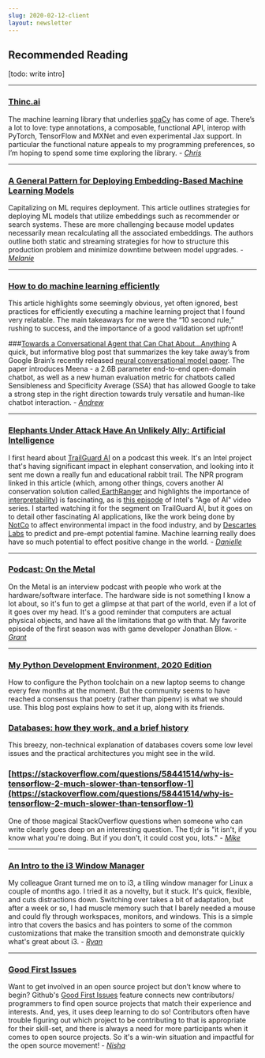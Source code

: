 ```yaml
---
slug: 2020-02-12-client
layout: newsletter
---
```


## Recommended Reading

[todo: write intro]

---

### [Thinc.ai](https://thinc.ai/)

The machine learning library that underlies [spaCy](https://spacy.io/) has come of age. There’s a lot to love: type annotations, a composable, functional API, interop with PyTorch, TensorFlow and MXNet and even experimental Jax support. In particular the functional nature appeals to my programming preferences, so I’m hoping to spend some time exploring the library. - *[Chris](https://twitter.com/_cjwallace)*

---

### [A General Pattern for Deploying Embedding-Based Machine Learning Models](https://blog.ml6.eu/a-general-pattern-for-deploying-embedding-based-machine-learning-models-bf12e8979070) 

Capitalizing on ML requires deployment. This article outlines strategies for deploying ML models that utilize embeddings such as recommender or search systems. These are more challenging because model updates necessarily mean recalculating all the associated embeddings. The authors outline both static and streaming strategies for how to structure this production problem and minimize downtime between model upgrades.  - *[Melanie](https://www.linkedin.com/in/melanierbeck/)*

---

### [How to do machine learning efficiently](https://medium.com/hackernoon/doing-machine-learning-efficiently-8ba9d9bc679d) 

This article highlights some seemingly obvious, yet often ignored, best practices for efficiently executing a machine learning project that I found very relatable. The main takeaways for me were the “10 second rule,” rushing to success, and the importance of a good validation set upfront! 

###[Towards a Conversational Agent that Can Chat About…Anything](https://ai.googleblog.com/2020/01/towards-conversational-agent-that-can.html) 
A quick, but informative blog post that summarizes the key take away’s from Google Brain’s recently released [neural conversational model paper](https://arxiv.org/pdf/2001.09977.pdf). The paper introduces Meena - a 2.6B parameter end-to-end open-domain chatbot, as well as a new human evaluation metric for chatbots called Sensibleness and Specificity Average (SSA) that has allowed Google to take a strong step in the right direction towards truly versatile and human-like chatbot interaction.  - *[Andrew](https://twitter.com/andrew_reed_r)*

---

### [Elephants Under Attack Have An Unlikely Ally: Artificial Intelligence](https://www.npr.org/2019/10/25/760487476/elephants-under-attack-have-an-unlikely-ally-artificial-intelligence)  

I first heard about [TrailGuard AI](https://www.resolve.ngo/trailguard.htm) on a podcast this week. It's an Intel project that's having significant impact in elephant conservation, and looking into it sent me down a really fun and educational rabbit trail. The NPR program linked in this article (which, among other things, covers another AI conservation solution called[ EarthRanger](https://earthranger.com/) and highlights the importance of [interpretability](https://blog.fastforwardlabs.com/2018/07/31/progress-in-machine-learning-interpretability.html)) is fascinating, as is [this episode](https://www.youtube.com/watch?v=0wy4u34fii4) of Intel's "Age of AI" video series. I started watching it for the segment on TrailGuard AI, but it goes on to detail other fascinating AI applications, like the work being done by [NotCo](http://www.notco.com/) to affect environmental impact in the food industry, and by [Descartes Labs](https://www.descarteslabs.com/) to predict and pre-empt potential famine. Machine learning really does have so much potential to effect positive change in the world. -  *[Danielle](https://www.linkedin.com/in/daniellethorp/)*

---

### [Podcast: On the Metal](https://oxide.computer/blog/on-the-metal-9-jonathan-blow/)

On the Metal is an interview podcast with people who work at the hardware/software interface. The hardware side is not something I know a lot about, so it's fun to get a glimpse at that part of the world, even if a lot of it goes over my head. It's a good reminder that computers are actual physical objects, and have all the limitations that go with that. My favorite episode of the first season was with game developer Jonathan Blow. - *[Grant](https://twitter.com/GrantCuster)*

---

### [My Python Development Environment, 2020 Edition](https://jacobian.org/2019/nov/11/python-environment-2020/)

How to configure the Python toolchain on a new laptop seems to change every few months at the moment. But the community seems to have reached a consensus that poetry (rather than pipenv) is what we should use. This blog post explains how to set it up, along with its friends. 


### [Databases: how they work, and a brief history](https://seldo.com/posts/databases_how_they_work_and_a_brief_history)

This breezy, non-technical explanation of databases covers some low level issues and the practical architectures you might see in the wild.

### [https://stackoverflow.com/questions/58441514/why-is-tensorflow-2-much-slower-than-tensorflow-1](https://stackoverflow.com/questions/58441514/why-is-tensorflow-2-much-slower-than-tensorflow-1)

One of those magical StackOverflow questions when someone who can write clearly goes deep on an interesting question. The tl;dr is "it isn't, if you know what you're doing. But if you don't, it could cost you, lots." - *[Mike](https://twitter.com/mikepqr)*

---

### [An Intro to the i3 Window Manager](https://fedoramagazine.org/getting-started-i3-window-manager/)

My colleague Grant turned me on to i3, a tiling window manager for Linux a couple of months ago. I tried it as a novelty, but it stuck. It's quick, flexible, and cuts distractions down. Switching over takes a bit of adaptation, but after a week or so, I had muscle memory such that I barely needed a mouse and could fly through workspaces, monitors, and windows. This is a simple intro that covers the basics and has pointers to some of the common customizations that make the transition smooth and demonstrate quickly what's great about i3. - *[Ryan](https://twitter.com/MicallefEsq)*

---

### [Good First Issues](https://github.blog/2020-01-22-how-we-built-good-first-issues/)

Want to get involved in an open source project but don’t know where to begin?
Github's [Good First Issues](https://github.blog/2020-01-22-how-we-built-good-first-issues/)
feature connects new contributors/ programmers to find open source
projects that match their experience and interests. And, yes, it uses deep learning to do so!
Contributors often have trouble figuring out which project to be contributing to that is appropriate for their skill-set, and there is always a need for more participants when it comes to open source projects. So it's a win-win situation and impactful for the open source
movement!  -  *[Nisha](https://twitter.com/NishaMuktewar)*